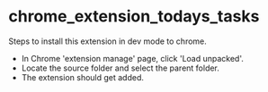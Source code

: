 # chrome_extension_todays_tasks

Steps to install this extension in dev mode to chrome.

- In Chrome 'extension manage' page, click 'Load unpacked'.
- Locate the source folder and select the parent folder.
- The extension should get added.
